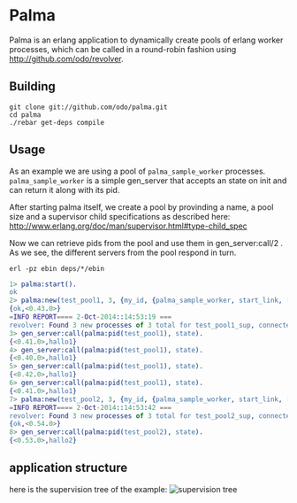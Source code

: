 # Palma


Palma is an erlang application to dynamically create pools of erlang worker processes, which can be called in a round-robin fashion using http://github.com/odo/revolver.

## Building

```
git clone git://github.com/odo/palma.git
cd palma
./rebar get-deps compile
```

## Usage

As an example we are using a pool of `palma_sample_worker` processes. `palma_sample_worker` is a simple gen_server that accepts an state on init and can return it along with its pid.

After starting palma itself, we create a pool by provinding a name, a pool size and a supervisor child specifications as described here: http://www.erlang.org/doc/man/supervisor.html#type-child_spec

Now we can retrieve pids from the pool and use them in gen_server:call/2 .
As we see, the different servers from the pool respond in turn.

`erl -pz ebin deps/*/ebin`

```erlang
1> palma:start().
ok
2> palma:new(test_pool1, 3, {my_id, {palma_sample_worker, start_link, [hallo1]}, permanent, 1000, worker, [palma_sample_worker]}).
{ok,<0.43.0>}
=INFO REPORT==== 2-Oct-2014::14:53:19 ===
revolver: Found 3 new processes of 3 total for test_pool1_sup, connected.
3> gen_server:call(palma:pid(test_pool1), state).
{<0.41.0>,hallo1}
4> gen_server:call(palma:pid(test_pool1), state).
{<0.40.0>,hallo1}
5> gen_server:call(palma:pid(test_pool1), state).
{<0.42.0>,hallo1}
6> gen_server:call(palma:pid(test_pool1), state).
{<0.41.0>,hallo1}
7> palma:new(test_pool2, 3, {my_id, {palma_sample_worker, start_link, [hallo2]}, permanent, 1000, worker, [palma_sample_worker]}).
=INFO REPORT==== 2-Oct-2014::14:53:42 ===
revolver: Found 3 new processes of 3 total for test_pool2_sup, connected.
{ok,<0.54.0>}
8> gen_server:call(palma:pid(test_pool2), state).
{<0.53.0>,hallo2}
```

## application structure

here is the supervision tree of the example:
![supervision tree](../master/doc/palma_tree.png?raw=true "supervision tree")

